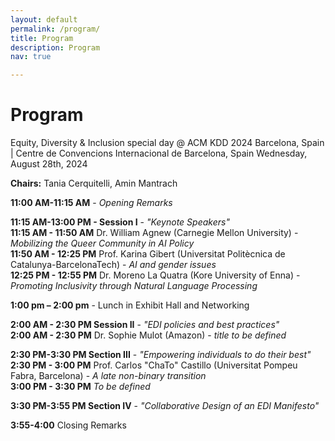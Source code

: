 ```yaml
---
layout: default
permalink: /program/
title: Program
description: Program
nav: true

---
```


<h1><b>Program</b></h1>
Equity, Diversity & Inclusion special day @ ACM KDD 2024
Barcelona, Spain | Centre de Convencions Internacional de Barcelona, Spain
Wednesday, August 28th, 2024

**Chairs:** Tania Cerquitelli, Amin Mantrach

**11:00 AM-11:15 AM** - *Opening Remarks*

**11:15 AM-13:00 PM - Session I** - *"Keynote Speakers"*<br>
**11:15 AM - 11:50 AM** Dr. William Agnew (Carnegie Mellon University) - *Mobilizing the Queer Community in AI Policy*<br>
**11:50 AM - 12:25 PM** Prof. Karina Gibert (Universitat Politècnica de Catalunya-BarcelonaTech) -  *AI and gender issues*<br>
**12:25 PM - 12:55 PM** Dr. Moreno La Quatra (Kore University of Enna) - *Promoting Inclusivity through Natural Language Processing*<br>

**1:00 pm – 2:00 pm** - Lunch in Exhibit Hall and Networking

**2:00 AM - 2:30 PM Session II** - *"EDI policies and best practices"*<br>
**2:00 AM - 2:30 PM** Dr. Sophie Mulot (Amazon) - *title to be defined*<br>

**2:30 PM-3:30 PM Section  III** - *"Empowering individuals to do their best"*<br>
**2:30 PM - 3:00 PM** Prof. Carlos "ChaTo" Castillo (Universitat Pompeu Fabra, Barcelona) - *A late non-binary transition*<br>
**3:00 PM - 3:30 PM** *To be defined*<br>

**3:30 PM-3:55 PM Section IV** - *"Collaborative Design of an EDI Manifesto"*<br>

**3:55-4:00** Closing Remarks